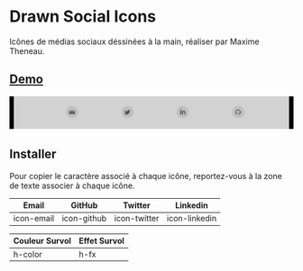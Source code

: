 # Drawn Social Icons

Icônes de médias sociaux déssinées à la main, réaliser par Maxime Theneau.

## [Demo](https://maximethe.github.io/Drawn-Social-Icons-/demo-files/demo.html )

![Icon Social Drawn  Theneau Maxime](/demo-files/demo.gif "Icon Social Drawn Theneau Maxime")

## Installer

Pour copier le caractère associé à chaque icône, reportez-vous à la zone de texte associer à chaque icône.

| Email | GitHub | Twitter | Linkedin |
|---|---|---|---|
| icon-email | icon-github | icon-twitter | icon-linkedin |

| Couleur Survol | Effet Survol |
|---|---|
| h-color | h-fx |
